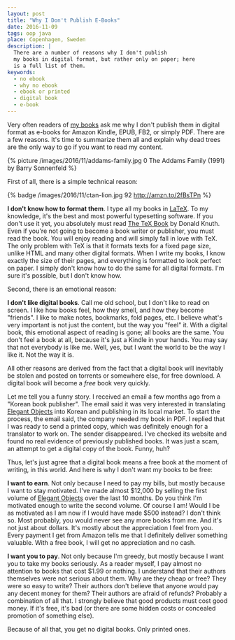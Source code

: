 ```yaml
---
layout: post
title: "Why I Don't Publish E-Books"
date: 2016-11-09
tags: oop java
place: Copenhagen, Sweden
description: |
  There are a number of reasons why I don't publish
  my books in digital format, but rather only on paper; here
  is a full list of them.
keywords:
  - no ebook
  - why no ebook
  - ebook or printed
  - digital book
  - e-book
---
```


Very often readers of [my books](/books.html) ask me why
I don't publish them in digital format as e-books for Amazon Kindle,
EPUB, FB2, or simply PDF. There are a few reasons. It's time
to summarize them all and explain why dead trees are the only way
to go if you want to read my content.

<!--more-->

{% picture /images/2016/11/addams-family.jpg 0 The Addams Family (1991) by Barry Sonnenfeld %}

First of all, there is a simple technical reason:

{% badge /images/2016/11/ctan-lion.jpg 92 http://amzn.to/2fBsTPn %}

**I don't know how to format them**.
I type all my books in [LaTeX](https://www.latex-project.org/).
To my knowledge, it's the best and
most powerful typesetting software. If you don't use it yet, you
absolutely must read
[The TeX Book](http://amzn.to/2fBsTPn) by Donald Knuth. Even if you're not
going to become a book writer or publisher, you must read the book.
You will enjoy reading and will simply fall in love with TeX. The only
problem with TeX is that it formats texts for a fixed page size, unlike
HTML and many other digital formats. When I write my books, I know exactly
the size of their pages, and everything is formatted to look perfect
on paper. I simply don't know how to do the same for all digital formats.
I'm sure it's possible, but I don't know how.

Second, there is an emotional reason:

**I don't like digital books**.
Call me old school, but I don't like to read on screen. I like how
books feel, how they smell, and how they become "friends". I like
to make notes, bookmarks, fold pages, etc. I believe what's very important is
not just the content, but the way you "feel" it. With a digital book,
this emotional aspect of reading is gone; all books are the same. You don't
feel a book at all, because it's just a Kindle in your hands. You may say
that not everybody is like me. Well, yes, but I want the world to be
the way I like it. Not the way it is.

All other reasons are derived from the fact that a digital book will
inevitably be stolen and posted on torrents or somewhere
else, for free download. A digital book will become a _free_ book very quickly.

Let me tell you a funny story. I received an email a few months ago from a "Korean
book publisher". The email said it was very interested in translating
[Elegant Objects](/elegant-objects.html) into Korean and publishing in its
local market. To start the process, the email said, the company needed my book in PDF.
I replied that I was ready to send a printed copy, which was
definitely enough for a translator to work on. The sender disappeared. I've checked
its website and found no real evidence of previously published books. It
was just a scam, an attempt to get a digital copy of the book. Funny, huh?

Thus, let's just agree that a digital book means a free book at the moment
of writing, in this world. And here is why I don't want my books to be free:

**I want to earn**.
Not only because I need to pay my bills, but mostly because I want
to stay motivated. I've made almost $12,000 by selling the first volume of
[Elegant Objects](/elegant-objects.html) over the last 10 months. Do you
think I'm motivated enough to write the second volume. Of course I am!
Would I be as motivated as I am now if I would have made $500 instead? I don't think
so. Most probably, you would never see any more books from me.
And it's not just about dollars.
It's mostly about the appreciation I feel from you. Every payment
I get from Amazon tells me that I definitely deliver something valuable.
With a free book, I will get no appreciation and no cash.

**I want you to pay**.
Not only because I'm greedy, but mostly because I want you to take my
books seriously. As a reader myself, I pay almost no attention to
books that cost $1.99 or nothing. I understand that their authors themselves
were not serious about them. Why are they cheap or free? They were so easy to write?
Their authors don't believe that anyone would pay any decent money for them?
Their authors are afraid of refunds? Probably a combination of all that.
I strongly believe that good products must cost good money. If it's free,
it's bad (or there are some hidden costs or concealed promotion of something else).

Because of all that, you get no digital books. Only printed ones.
